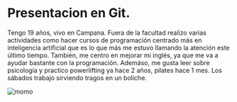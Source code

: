 # Presentacion en Git.
<p>
Tengo 19 años, vivo en Campana. Fuera de la facultad realizo varias actividades como hacer cursos de programación centrado más en inteligencia artificial que es lo que más me estuvo llamando la atención este último tiempo. También, me centro en mejorar mi inglés, ya que me va a ayudar bastante con la programación.  Ademáso, me gusta leer sobre psicología y practico powerlifting ya hace 2 años, pilates hace 1 mes. Los sábados trabajo sirviendo tragos en un boliche.

  
</p>


![momo](https://github.com/pdep-utn-frd/2024-presentacion-faccundoalmada/assets/164511693/0835ef31-239e-4648-bed6-d2558f7ba8da)
